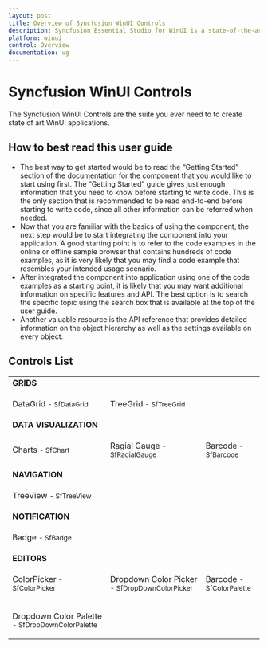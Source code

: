 ```yaml
---
layout: post
title: Overview of Syncfusion WinUI Controls
description: Syncfusion Essential Studio for WinUI is a state-of-the-art WinUI toolkit for developing Windows apps.
platform: winui
control: Overview
documentation: ug
---
```


# Syncfusion WinUI Controls

The Syncfusion WinUI Controls are the suite you ever need to to create state of art WinUI applications. 

## How to best read this user guide

* The best way to get started would be to read the “Getting Started” section of the documentation for the component that you would like to start using first. The “Getting Started” guide gives just enough information that you need to know before starting to write code. This is the only section that is recommended to be read end-to-end before starting to write code, since all other information can be referred when needed.
* Now that you are familiar with the basics of using the component, the next step would be to start integrating the component into your application. A good starting point is to refer to the code examples in the online or offline sample browser that contains hundreds of code examples, as it is very likely that you may find a code example that resembles your intended usage scenario.
* After integrated the component into application using one of the code examples as a starting point, it is likely that you may want additional information on specific features and API. The best option is to search the specific topic using the search box that is available at the top of the user guide.
* Another valuable resource is the API reference that provides detailed information on the object hierarchy as well as the settings available on every object.

## Controls List

<table>
<tr>
<td colspan="3">
<b>GRIDS</b>
</td>
</tr>
<tr>
<td>
<p>DataGrid
<small> - SfDataGrid</small></p>
</td>
<td>
<p>TreeGrid
<small> - SfTreeGrid</small></p>
</td>
<td/>
</tr>

<tr>
<td colspan="3">
<b>DATA VISUALIZATION</b>
</td>
</tr>
<tr>
<td>
<p>Charts
<small> - SfChart</small></p>
</td>
<td>
<p>Ragial Gauge
<small> - SfRadialGauge</small></p>
</td>
<td>
<p>Barcode
<small> - SfBarcode</small></p>
</td>
</tr>

<tr>
<td colspan="3">
<b>NAVIGATION</b>
</td>
</tr>
<tr>
<td colspan="3">
<p>TreeView
<small> - SfTreeView</small></p>
</td>
</tr>

<tr>
<td colspan="3">
<b>NOTIFICATION</b>
</td>
</tr>
<tr>
<td colspan="3">
<p>Badge
<small> - SfBadge</small></p>
</td>
</tr>


<tr>
<td colspan="3">
<b>EDITORS</b>
</td>
</tr>
<tr>
<td>
<p>ColorPicker
<small> - SfColorPicker</small></p>
</td>
<td>
<p>Dropdown Color Picker
<small> - SfDropDownColorPicker</small></p>
</td>
<td>
<p>Barcode
<small> - SfColorPalette</small></p>
</td>
</tr>

<tr>
<td>
<p>Dropdown Color Palette
<small> - SfDropDownColorPalette</small></p>
</td>
<td/>
<td/>
</tr>

</table>